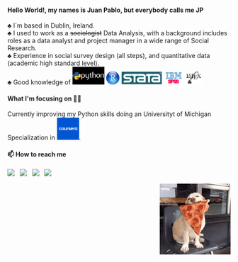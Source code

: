
#### Hello World!, my names is Juan Pablo, but everybody calls me JP <br/>

 ♣ I´m based in Dublin, Ireland. <br/>
 ♣ I used to work as a ~~sociologist~~ Data Analysis, with a background includes roles as a data analyst and project manager in a wide range of Social Research.  <br/>
 ♣ Experience in social survey design (all steps), and quantitative data (academic high standard level).  <br/>
 ♣ Good knowledge of 
 <code><img height="40" src="images/python-Programming-Language-Software.jpg"></code>
 <code><img height="30" src="images/R.jpeg"></code>
 <code><img height="30" src="images/stata.png"></code>
 <code><img height="30" src="images/spss.png"></code>
 <code><img height="30" src="images/latex_logo.png"></code>
 <br/>

#### What I'm focusing on 👨‍💻

Currently improving my Python skills doing an Universityt of Michigan Specialization in  <code><img height="50" src="images/Coursera.png"></code>.  <br/>

#### 📫 How to reach me 

<p align='left'>
<a target="_blank" href="mailto:jppalmab@gmail.com"><img src="https://img.shields.io/badge/-Gmail-D14836?style=for-the-badge&logo=Gmail&logoColor=white"></img></a>&nbsp;&nbsp;
<a href="https://www.linkedin.com/in/juan-pablo-palma-b-9b9574b7//"><img height="30" src="https://github.com/stephenajulu/WaylonWalker/blob/main/icon/linkedin.png?raw=true"></a>&nbsp;&nbsp;
<a href="https://twitter.com/jppalmab"><img height="30" src="https://github.com/stephenajulu/WaylonWalker/blob/main/icon/twitter.png?raw=true"></a>&nbsp;&nbsp;
<a href="https://www.instagram.com/jppalmab/"><img height="30" src="https://github.com/stephenajulu/WaylonWalker/blob/main/icon/instagram.jpg?raw=true"></a>
</p>

<p align='right'>
 <img src=images/giphy.gif width="160px">
</p>
